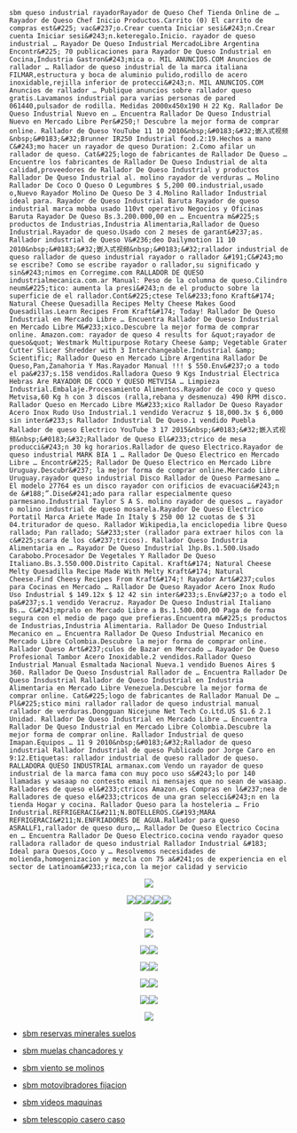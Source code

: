 
```
sbm queso industrial rayadorRayador de Queso Chef Tienda Online de … Rayador de Queso Chef Inicio Productos.Carrito (0) El carrito de compras est&#225; vac&#237;o.Crear cuenta Iniciar sesi&#243;n.Crear cuenta Iniciar sesi&#243;n.keteregalo.Inicio. rayador de queso industrial … Rayador De Queso Industrial MercadoLibre Argentina Encontr&#225; 70 publicaciones para Rayador De Queso Industrial en Cocina,Industria Gastron&#243;mica o. MIL ANUNCIOS.COM Anuncios de rallador … Rallador de queso industrial de la marca italiana FILMAR,estructura y boca de aluminio pulido,rodillo de acero inoxidable,rejilla inferior de protecci&#243;n. MIL ANUNCIOS.COM Anuncios de rallador … Publique anuncios sobre rallador queso gratis.Lavamanos industrial para varias personas de pared 061440,pulsador de rodilla. Medidas 2000x450x190 H 22 Kg. Rallador De Queso Industrial Nuevo en … Encuentra Rallador De Queso Industrial Nuevo en Mercado Libre Per&#250;! Descubre la mejor forma de comprar online. Rallador de Queso YouTube 11 10 2010&nbsp;&#0183;&#32;嵌入式视频&nbsp;&#0183;&#32;Brunner IR250 Industrial food.2:19.Hechos a mano C&#243;mo hacer un rayador de queso Duration: 2.Como afilar un rallador de queso. Cat&#225;logo de fabricantes de Rallador De Queso … Encuentre los fabricantes de Rallador De Queso Industrial de alta calidad,proveedores de Rallador De Queso Industrial y productos Rallador De Queso Industrial al. molino rayador de verduras … Molino Rallador De Coco O Queso O Legumbres $ 5,200 00.industrial,usado o,Nuevo Rayador Molino De Queso De 3 4.Molino Rallador Industrial ideal para. Rayador de Queso Industrial Baruta Rayador de queso industrial marca mobba usado 110vt operativo Negocios y Oficinas Baruta Rayador De Queso Bs.3.200.000,00 en … Encuentra m&#225;s productos de Industrias,Industria Alimentaria,Rallador de Queso Industrial.Rayador de queso.Usado con 2 meses de garant&#237;as. Rallador industrial de Queso V&#236;deo Dailymotion 11 10 2010&nbsp;&#0183;&#32;嵌入式视频&nbsp;&#0183;&#32;rallador industrial de queso rallador de queso industrial rayador o rallador &#191;C&#243;mo se escribe? Como se escribe rayador o rallador,su significado y sin&#243;nimos en Corregime.com RALLADOR DE QUESO industrialmecanica.com.ar Manual: Peso de la columna de queso.Cilindro neum&#225;tico: aumenta la presi&#243;n de el producto sobre la superficie de el rallador.Cont&#225;ctese Tel&#233;fono Kraft&#174; Natural Cheese Quesadilla Recipes Melty Cheese Makes Good Quesadillas.Learn Recipes From Kraft&#174; Today! Rallador De Queso Industrial en Mercado Libre … Encuentra Rallador De Queso Industrial en Mercado Libre M&#233;xico.Descubre la mejor forma de comprar online. Amazon.com: rayador de queso 4 results for &quot;rayador de queso&quot; Westmark Multipurpose Rotary Cheese &amp; Vegetable Grater Cutter Slicer Shredder with 3 Interchangeable.Industrial &amp; Scientific; Rallador Queso en Mercado Libre Argentina Rallador De Queso,Pan,Zanahoria Y Mas.Rayador Manual !!! $ 550.Env&#237;o a todo el pa&#237;s.158 vendidos.Ralladora Queso 9 Kgs Industrial Electrica Hebras Are RAYADOR DE COCO Y QUESO METVISA … Limpieza Industrial.Embalaje.Procesamiento Alimentos.Rayador de coco y queso Metvisa,60 Kg h con 3 discos (ralla,rebana y desmenuza) 490 RPM disco. Rallador Queso en Mercado Libre M&#233;xico Rallador De Queso Rayador Acero Inox Rudo Uso Industrial.1 vendido Veracruz $ 18,000.3x $ 6,000 sin inter&#233;s Rallador Industrial De Queso.1 vendido Puebla Rallador de queso Electrico YouTube 3 17 2015&nbsp;&#0183;&#32;嵌入式视频&nbsp;&#0183;&#32;Rallador de Queso El&#233;ctrico de mesa producci&#243;n 30 kg horarios.Rallador de queso Electrico.Rayador de queso industrial MARK BIA 1 … Rallador De Queso Electrico en Mercado Libre … Encontr&#225; Rallador De Queso Electrico en Mercado Libre Uruguay.Descubr&#237; la mejor forma de comprar online.Mercado Libre Uruguay.rayador queso industrial Disco Rallador de Queso Parmesano … El modelo 27764 es un disco rayador con orificios de evacuaci&#243;n de &#188;”.Dise&#241;ado para rallar especialmente queso parmesano.Industrial Taylor S A S. molino rayador de quesos … rayador o molino industrial de queso mosarela.Rayador De Queso Electrico Portatil Marca Ariete Made In Italy $ 250 00 12 cuotas de $ 31 04.triturador de queso. Rallador Wikipedia,la enciclopedia libre Queso rallado; Pan rallado; S&#233;ster (rallador para extraer hilos con la c&#225;scara de los c&#237;tricos). Rallador Queso Industria Alimentaria en … Rayador De Queso Industrial 1hp.Bs.1.500.Usado Carabobo.Procesador De Vegetales Y Rallador De Queso Italiano.Bs.3.550.000.Distrito Capital. Kraft&#174; Natural Cheese Melty Quesadilla Recipe Made With Melty Kraft&#174; Natural Cheese.Find Cheesy Recipes From Kraft&#174;! Rayador Art&#237;culos para Cocinas en Mercado … Rallador De Queso Rayador Acero Inox Rudo Uso Industrial $ 149.12x $ 12 42 sin inter&#233;s.Env&#237;o a todo el pa&#237;s.1 vendido Veracruz. Rayador De Queso Industrial Italiano Bs.… C&#243;mpralo en Mercado Libre a Bs.1.500.000,00 Paga de forma segura con el medio de pago que prefieras.Encuentra m&#225;s productos de Industrias,Industria Alimentaria. Rallador De Queso Industrial Mecanico en … Encuentra Rallador De Queso Industrial Mecanico en Mercado Libre Colombia.Descubre la mejor forma de comprar online. Rallador Queso Art&#237;culos de Bazar en Mercado … Rayador De Queso Profesional Tambor Acero Inoxidable.2 vendidos.Rallador Queso Industrial Manual Esmaltada Nacional Nueva.1 vendido Buenos Aires $ 360. Rallador De Queso Insdustrial Rallador de … Encuentra Rallador De Queso Insdustrial Rallador de Queso Industrial en Industria Alimentaria en Mercado Libre Venezuela.Descubre la mejor forma de comprar online. Cat&#225;logo de fabricantes de Rallador Manual De … Pl&#225;stico mini rallador rallador de queso industrial manual rallador de verduras.Dongguan Nicejune Net Tech Co.Ltd.US $1.6 2.1 Unidad. Rallador De Queso Industrial en Mercado Libre … Encuentra Rallador De Queso Industrial en Mercado Libre Colombia.Descubre la mejor forma de comprar online. Rallador Industrial de queso Imapan.Equipos … 11 9 2010&nbsp;&#0183;&#32;Rallador de queso industrial Rallador Industrial de queso Publicado por Jorge Caro en 9:12.Etiquetas: rallador industrial de queso rallador de queso. RALLADORA QUESO INDUSTRIAL armanax.com Vendo un rayador de queso industrial de la marca fama con muy poco uso s&#243;lo por 140 llamadas y wasaap no contesto email ni mensajes que no sean de wasaap. Ralladores de queso el&#233;ctricos Amazon.es Compras en l&#237;nea de Ralladores de queso el&#233;ctricos de una gran selecci&#243;n en la tienda Hogar y cocina. Rallador Queso para la hosteleria … Frio Industrial.REFRIGERACI&#211;N.BOTELLEROS.C&#193;MARA REFRIGERACI&#211;N.ENFRIADORES DE AGUA.Rallador para queso ASRALLF1,rallador de queso duro,… Rallador De Queso Electrico Cocina en … Encuentra Rallador De Queso Electrico.cocina vendo rayador queso ralladora rallador de queso industrial Rallador Industrial &#183; Ideal para Quesos,Coco y … Resolvemos necesidades de molienda,homogenizacion y mezcla con 75 a&#241;os de experiencia en el sector de Latinoam&#233;rica,con la mejor calidad y servicio 
```

<div align="center">

<a href="https://es-crusher.shibang-china.com/github&k=sbm+queso+industrial+rayador"><img src="https://static.shibang-china.com/es/crusher/logo.jpg"></a>

<a href="https://es-crusher.shibang-china.com/github&k=sbm+queso+industrial+rayador"><img src="https://static.shibang-china.com/es/crusher/index.jpg"></a><a href="https://es-crusher.shibang-china.com/material.htmlgithub&k=sbm+queso+industrial+rayador"><img src="https://static.shibang-china.com/es/crusher/material.jpg"></a><a href="https://es-crusher.shibang-china.com/application.htmlgithub&k=sbm+queso+industrial+rayador"><img src="https://static.shibang-china.com/es/crusher/application.jpg"></a><a href="https://es-crusher.shibang-china.com/aboutus.htmlgithub&k=sbm+queso+industrial+rayador"><img src="https://static.shibang-china.com/es/crusher/aboutus.jpg"></a><a href="https://es-crusher.shibang-china.com/contact.htmlgithub&k=sbm+queso+industrial+rayador"><img src="https://static.shibang-china.com/es/crusher/contact.jpg"></a>

<a href="https://es-crusher.shibang-china.com/github&k=sbm+queso+industrial+rayador"><img src="https://static.shibang-china.com/es/crusher/banner.jpg"></a>

<a href="https://swt.shibang-china.com/github&k=sbm+queso+industrial+rayador"><img src="https://static.shibang-china.com/es/crusher/text.jpg"></a>

<a href="https://swt.shibang-china.com/github&k=sbm+queso+industrial+rayador"><img src="https://static.shibang-china.com/es/crusher/chat.jpg"></a><a href="https://es-crusher.shibang-china.com/contact.htmlgithub&k=sbm+queso+industrial+rayador"><img src="https://static.shibang-china.com/es/crusher/message.jpg"></a>

<a href="https://es-crusher.shibang-china.com/products/pe.htmlgithub&k=sbm+queso+industrial+rayador"><img src="https://static.shibang-china.com/es/crusher/pe.jpg"></a><a href="https://es-crusher.shibang-china.com/products/pf.htmlgithub&k=sbm+queso+industrial+rayador"><img src="https://static.shibang-china.com/es/crusher/pf.jpg"></a>

<a href="https://es-crusher.shibang-china.com/products/hpt.htmlgithub&k=sbm+queso+industrial+rayador"><img src="https://static.shibang-china.com/es/crusher/hpt.jpg"></a><a href="https://es-crusher.shibang-china.com/products/vsi.htmlgithub&k=sbm+queso+industrial+rayador"><img src="https://static.shibang-china.com/es/crusher/vsi.jpg"></a>

<a href="https://es-crusher.shibang-china.com/products/klv.htmlgithub&k=sbm+queso+industrial+rayador"><img src="https://static.shibang-china.com/es/crusher/klv.jpg"></a><a href="https://es-crusher.shibang-china.com/products/portable.htmlgithub&k=sbm+queso+industrial+rayador"><img src="https://static.shibang-china.com/es/crusher/portable.jpg"></a>

<a href="https://swt.shibang-china.com/github&k=sbm+queso+industrial+rayador"><img src="https://static.shibang-china.com/es/crusher/case.jpg"></a>

</div>


* [sbm reservas minerales suelos](sbm%20reservas%20minerales%20suelos.md)

* [sbm muelas chancadores y](sbm%20muelas%20chancadores%20y.md)

* [sbm viento se molinos](sbm%20viento%20se%20molinos.md)

* [sbm motovibradores fijacion](sbm%20motovibradores%20fijacion.md)

* [sbm videos maquinas ](sbm%20videos%20maquinas%20.md)

* [sbm telescopio casero caso](sbm%20telescopio%20casero%20caso.md)